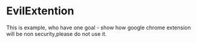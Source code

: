 # EvilExtention
This is example, who have one goal - show how google chrome extension will be non security,please do not use it.
